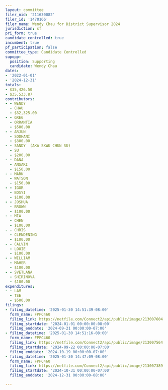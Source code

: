 ```yaml
---
layout: committee
filer_nid: '211630082'
filer_id: '1470166'
filer_name: Wendy Chau for District Supervisor 2024
jurisdiction: sf
pri_form: true
candidate_controlled: true
incumbent: true
pf_participation: false
committee_type: Candidate Controlled
supopp:
  position: Supporting
  candidate: Wendy Chau
dates:
- '2022-01-01'
- '2024-12-31'
totals:
- $35,426.50
- $35,533.87
contributors:
- - WENDY
  - CHAU
  - $32,325.00
- - GREG
  - ORRANTIA
  - $500.00
- - ARJUN
  - SODHANI
  - $300.00
- - SANDY  (AKA SXWU CHUN SU)
  - SU
  - $200.00
- - DANA
  - ANSARI
  - $150.00
- - MARK
  - WATSON
  - $150.00
- - IGOR
  - BOSYI
  - $100.00
- - JOSHUA
  - BROWN
  - $100.00
- - MIA
  - CHEN
  - $100.00
- - CHRIS
  - CLENDENING
  - $100.00
- - CALVIN
  - LOUIE
  - $100.00
- - WILLIAM
  - MAHER
  - $100.00
- - SVETLANA
  - SHIRINOVA
  - $100.00
expenditures:
- - LAM
  - TSE
  - $500.00
filings:
- filing_datetime: '2025-01-30 14:51:39-08:00'
  form_name: FPPC460
  filing_link: https://netfile.com/Connect2/api/public/image/213007604
  filing_startdate: '2024-01-01 00:00:00-08:00'
  filing_enddate: '2024-09-21 00:00:00-07:00'
- filing_datetime: '2025-01-30 14:51:16-08:00'
  form_name: FPPC460
  filing_link: https://netfile.com/Connect2/api/public/image/213007564
  filing_startdate: '2024-09-22 00:00:00-07:00'
  filing_enddate: '2024-10-19 00:00:00-07:00'
- filing_datetime: '2025-01-30 14:47:09-08:00'
  form_name: FPPC460
  filing_link: https://netfile.com/Connect2/api/public/image/213007389
  filing_startdate: '2024-10-31 00:00:00-07:00'
  filing_enddate: '2024-12-31 00:00:00-08:00'

---
```

